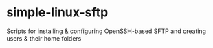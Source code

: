 # simple-linux-sftp
Scripts for installing &amp; configuring OpenSSH-based SFTP and creating users & their home folders
